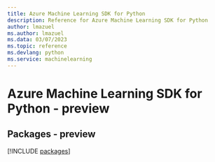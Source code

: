 ```yaml
---
title: Azure Machine Learning SDK for Python
description: Reference for Azure Machine Learning SDK for Python
author: lmazuel
ms.author: lmazuel
ms.data: 03/07/2023
ms.topic: reference
ms.devlang: python
ms.service: machinelearning
---
```

# Azure Machine Learning SDK for Python - preview
## Packages - preview
[!INCLUDE [packages](machine-learning-index.md)]